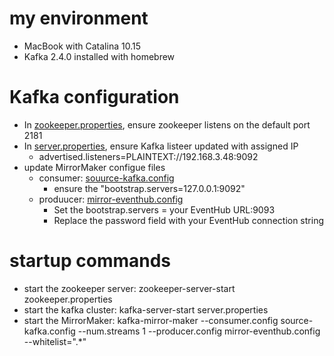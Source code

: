 # my environment
- MacBook with Catalina 10.15
- Kafka 2.4.0 installed with homebrew

# Kafka configuration
- In [zookeeper.properties](zookeeper.properties), ensure zookeeper listens on the default port 2181
- In [server.properties](server.properties), ensure Kafka listeer updated with assigned IP
  - advertised.listeners=PLAINTEXT://192.168.3.48:9092
- update MirrorMaker configue files
  - consumer: [souurce-kafka.config](source-kafka.config)
    - ensure the "bootstrap.servers=127.0.0.1:9092"
  - produucer: [mirror-eventhub.config](mirror-eventhub.config)
    - Set the bootstrap.servers = your EventHub URL:9093
    - Replace the password field with your EventHub connection string

# startup commands
- start the zookeeper server: zookeeper-server-start zookeeper.properties
- start the kafka cluster: kafka-server-start server.properties
- start the MirrorMaker: kafka-mirror-maker --consumer.config source-kafka.config --num.streams 1 --producer.config mirror-eventhub.config --whitelist=".*"